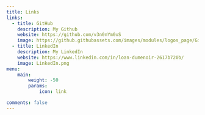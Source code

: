 ```yaml
---
title: Links
links:
  - title: GitHub
    description: My Github
    website: https://github.com/v3n0nYm0uS
    image: https://github.githubassets.com/images/modules/logos_page/GitHub-Mark.png
  - title: LinkedIn
    description: My LinkedIn
    website: https://www.linkedin.com/in/loan-dumenoir-2617b720b/
    image: LinkedIn.png
menu:
    main: 
        weight: -50
        params:
            icon: link

comments: false
---
```

